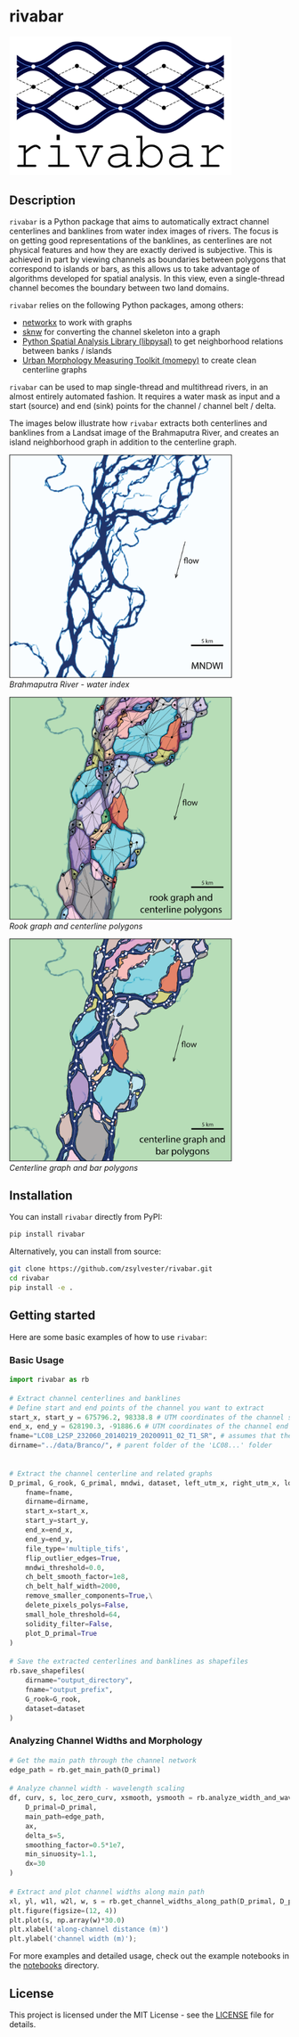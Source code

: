 # rivabar

<img src="https://raw.githubusercontent.com/zsylvester/rivabar/main/images/rivabar_logo.png" width="400">

## Description

`rivabar` is a Python package that aims to automatically extract channel centerlines and banklines from water index images of rivers. 
The focus is on getting good representations of the banklines, as centerlines are not physical features and how they are exactly derived 
is subjective. This is achieved in part by viewing channels as boundaries between polygons that correspond to islands or bars, as this 
allows us to take advantage of algorithms developed for spatial analysis. In this view, even a single-thread channel becomes the boundary 
between two land domains.

`rivabar` relies on the following Python packages, among others:
* [networkx](https://networkx.org/) to work with graphs
* [sknw](https://github.com/Image-Py/sknw) for converting the channel skeleton into a graph
* [Python Spatial Analysis Library (libpysal)](https://pysal.org/libpysal/) to get neighborhood relations between banks / islands
* [Urban Morphology Measuring Toolkit (momepy)](http://docs.momepy.org/en/stable/) to create clean centerline graphs

`rivabar` can be used to map single-thread and multithread rivers, in an almost entirely automated fashion. It requires a water mask as input 
and a start (source) and end (sink) points for the channel / channel belt / delta.

The images below illustrate how `rivabar` extracts both centerlines and banklines from a Landsat image of the Brahmaputra River, and creates 
an island neighborhood graph in addition to the centerline graph.

<p align="left">
  <img src="https://raw.githubusercontent.com/zsylvester/rivabar/main/images/brahmaputra_1.png" width="400">
  <br>
  <em>Brahmaputra River - water index</em>
</p>

<p align="left">
  <img src="https://raw.githubusercontent.com/zsylvester/rivabar/main/images/brahmaputra_2.png" width="400">
  <br>
  <em>Rook graph and centerline polygons</em>
</p>

<p align="left">
  <img src="https://raw.githubusercontent.com/zsylvester/rivabar/main/images/brahmaputra_3.png" width="400">
  <br>
  <em>Centerline graph and bar polygons</em>
</p>

## Installation

You can install `rivabar` directly from PyPI:

```bash
pip install rivabar
```

Alternatively, you can install from source:

```bash
git clone https://github.com/zsylvester/rivabar.git
cd rivabar
pip install -e .
```

## Getting started

Here are some basic examples of how to use `rivabar`:

### Basic Usage

```python
import rivabar as rb

# Extract channel centerlines and banklines
# Define start and end points of the channel you want to extract
start_x, start_y = 675796.2, 98338.8 # UTM coordinates of the channel start
end_x, end_y = 628190.3, -91886.6 # UTM coordinates of the channel end
fname="LC08_L2SP_232060_20140219_20200911_02_T1_SR", # assumes that the Landsat bands are located in a folder with this name
dirname="../data/Branco/", # parent folder of the 'LC08...' folder


# Extract the channel centerline and related graphs
D_primal, G_rook, G_primal, mndwi, dataset, left_utm_x, right_utm_x, lower_utm_y, upper_utm_y, xs, ys = rb.extract_centerline(
    fname=fname,
    dirname=dirname,
    start_x=start_x,
    start_y=start_y,
    end_x=end_x,
    end_y=end_y,
    file_type='multiple_tifs',
    flip_outlier_edges=True,
    mndwi_threshold=0.0,
    ch_belt_smooth_factor=1e8,
    ch_belt_half_width=2000,
    remove_smaller_components=True,\
    delete_pixels_polys=False,
    small_hole_threshold=64,
    solidity_filter=False,
    plot_D_primal=True
)

# Save the extracted centerlines and banklines as shapefiles
rb.save_shapefiles(
    dirname="output_directory",
    fname="output_prefix",
    G_rook=G_rook,
    dataset=dataset
)
```

### Analyzing Channel Widths and Morphology

```python
# Get the main path through the channel network
edge_path = rb.get_main_path(D_primal)

# Analyze channel width - wavelength scaling
df, curv, s, loc_zero_curv, xsmooth, ysmooth = rb.analyze_width_and_wavelength(
    D_primal=D_primal,
    main_path=edge_path,
    ax,
    delta_s=5,
    smoothing_factor=0.5*1e7,
    min_sinuosity=1.1,
    dx=30
)

# Extract and plot channel widths along main path
xl, yl, w1l, w2l, w, s = rb.get_channel_widths_along_path(D_primal, D_primal.graph['main_path'])
plt.figure(figsize=(12, 4))
plt.plot(s, np.array(w)*30.0)
plt.xlabel('along-channel distance (m)')
plt.ylabel('channel width (m)');
```

For more examples and detailed usage, check out the example notebooks in the [notebooks](https://github.com/zsylvester/rivabar/tree/main/notebooks) directory.

## License

This project is licensed under the MIT License - see the [LICENSE](LICENSE) file for details.